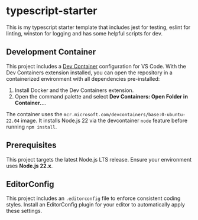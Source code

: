 # typescript-starter
This is my typescript starter template that includes jest for testing, eslint for linting, winston for logging and has some helpful scripts for dev.

## Development Container

This project includes a [Dev Container](https://containers.dev/) configuration for VS Code. With the Dev Containers extension installed, you can open the repository in a containerized environment with all dependencies pre-installed:

1. Install Docker and the Dev Containers extension.
2. Open the command palette and select **Dev Containers: Open Folder in Container...**.

The container uses the `mcr.microsoft.com/devcontainers/base:0-ubuntu-22.04` image.
It installs Node.js 22 via the devcontainer `node` feature before running `npm install`.

## Prerequisites

This project targets the latest Node.js LTS release. Ensure your environment uses **Node.js 22.x**.


## EditorConfig

This project includes an `.editorconfig` file to enforce consistent coding styles.
Install an EditorConfig plugin for your editor to automatically apply these settings.
